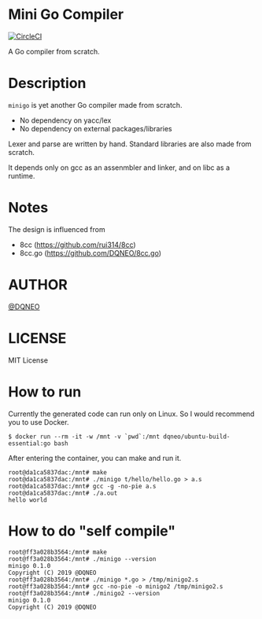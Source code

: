 # Mini Go Compiler

[![CircleCI](https://circleci.com/gh/DQNEO/minigo.svg?style=svg)](https://circleci.com/gh/DQNEO/minigo)

A Go compiler from scratch.

# Description
`minigo` is yet another Go compiler made from scratch.

* No dependency on yacc/lex
* No dependency on external packages/libraries

Lexer and parse are written by hand.
Standard libraries are also made from scratch.

It depends only on gcc as an assenmbler and linker, and on libc as a runtime.

# Notes

The design is influenced from

* 8cc (https://github.com/rui314/8cc)
* 8cc.go (https://github.com/DQNEO/8cc.go)

# AUTHOR
[@DQNEO](https://twitter.com/DQNEO)

# LICENSE

MIT License

# How to run

Currently the generated code can run only on Linux.
So I would recommend you to use Docker.

```
$ docker run --rm -it -w /mnt -v `pwd`:/mnt dqneo/ubuntu-build-essential:go bash
```

After entering the container, you can make and run it.

```
root@da1ca5837dac:/mnt# make
root@da1ca5837dac:/mnt# ./minigo t/hello/hello.go > a.s
root@da1ca5837dac:/mnt# gcc -g -no-pie a.s
root@da1ca5837dac:/mnt# ./a.out
hello world
```

# How to do "self compile"

```
root@ff3a028b3564:/mnt# make
root@ff3a028b3564:/mnt# ./minigo --version
minigo 0.1.0
Copyright (C) 2019 @DQNEO
root@ff3a028b3564:/mnt# ./minigo *.go > /tmp/minigo2.s
root@ff3a028b3564:/mnt# gcc -no-pie -o minigo2 /tmp/minigo2.s
root@ff3a028b3564:/mnt# ./minigo2 --version
minigo 0.1.0
Copyright (C) 2019 @DQNEO
```
